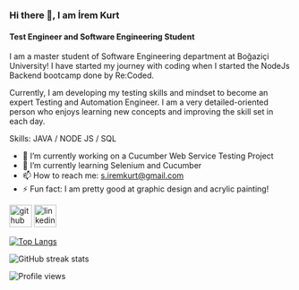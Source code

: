 ### Hi there 👋, I am İrem Kurt
#### Test Engineer and Software Engineering Student
I am a master student of Software Engineering department at Boğaziçi University! I have started my journey with coding when I started the NodeJs Backend bootcamp done by Re:Coded. 

Currently, I am developing my testing skills and mindset to become an expert Testing and Automation Engineer. I am a very detailed-oriented person who enjoys learning new concepts and improving the skill set in each day. 

Skills: JAVA / NODE JS / SQL 

- 🔭 I’m currently working on a Cucumber Web Service Testing Project
- 🌱 I’m currently learning Selenium and Cucumber 
- 📫 How to reach me: s.iremkurt@gmail.com 
- ⚡ Fun fact: I am pretty good at graphic design and acrylic painting! 


[<img src='https://cdn.jsdelivr.net/npm/simple-icons@3.0.1/icons/github.svg' alt='github' height='40'>](https://github.com/irem-kurt)  [<img src='https://cdn.jsdelivr.net/npm/simple-icons@3.0.1/icons/linkedin.svg' alt='linkedin' height='40'>](https://www.linkedin.com/in/seher-irem-kurt/)  

[![Top Langs](https://github-readme-stats.vercel.app/api/top-langs/?username=irem-kurt)](https://github.com/anuraghazra/github-readme-stats)

![GitHub streak stats](https://streak-stats.demolab.com/?user=irem-kurt)  

![Profile views](https://gpvc.arturio.dev/irem-kurt)  
